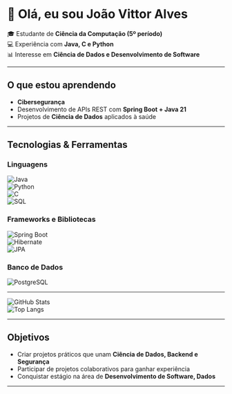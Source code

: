 # 👋 Olá, eu sou João Vittor Alves

🎓 Estudante de **Ciência da Computação (5º período)**  
💻 Experiência com **Java, C e Python**  
📊 Interesse em **Ciência de Dados e Desenvolvimento de Software** 

---

## O que estou aprendendo
- **Cibersegurança**  
- Desenvolvimento de APIs REST com **Spring Boot + Java 21**  
- Projetos de **Ciência de Dados** aplicados à saúde  

---

## Tecnologias & Ferramentas

### Linguagens
![Java](https://img.shields.io/badge/Java-ED8B00?style=for-the-badge&logo=java&logoColor=white)  
![Python](https://img.shields.io/badge/Python-3776AB?style=for-the-badge&logo=python&logoColor=white)  
![C](https://img.shields.io/badge/C-00599C?style=for-the-badge&logo=c&logoColor=white)  
![SQL](https://img.shields.io/badge/SQL-336791?style=for-the-badge&logo=postgresql&logoColor=white)  

### Frameworks e Bibliotecas
![Spring Boot](https://img.shields.io/badge/Spring%20Boot-6DB33F?style=for-the-badge&logo=springboot&logoColor=white)  
![Hibernate](https://img.shields.io/badge/Hibernate-59666C?style=for-the-badge&logo=hibernate&logoColor=white)  
![JPA](https://img.shields.io/badge/JPA-007396?style=for-the-badge&logo=java&logoColor=white)  

### Banco de Dados
![PostgreSQL](https://img.shields.io/badge/PostgreSQL-316192?style=for-the-badge&logo=postgresql&logoColor=white)  

---

![GitHub Stats](https://github-readme-stats.vercel.app/api?username=JoaoVittorAlves&show_icons=true&theme=tokyonight)  
![Top Langs](https://github-readme-stats.vercel.app/api/top-langs/?username=JoaoVittorAlves&layout=compact&theme=tokyonight)  

---

## Objetivos
- Criar projetos práticos que unam **Ciência de Dados, Backend e Segurança**  
- Participar de projetos colaborativos para ganhar experiência  
- Conquistar estágio na área de **Desenvolvimento de Software, Dados**  

---
